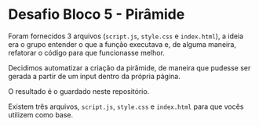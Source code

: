 # Desafio Bloco 5 - Pirâmide

Foram fornecidos 3 arquivos (`script.js`, `style.css` e `index.html`), a ideia era o grupo entender o que a função executava e, de alguma maneira, refatorar o código para que funcionasse melhor.

Decidimos automatizar a criação da pirâmide, de maneira que pudesse ser gerada a partir de um input dentro da própria página.

O resultado é o guardado neste repositório.

Existem três arquivos, `script.js`, `style.css` e `index.html` para que vocês utilizem como base.


